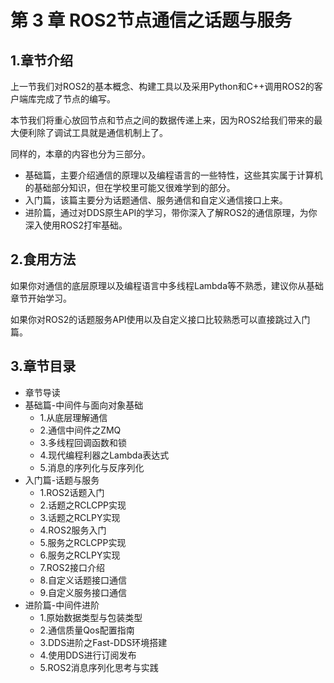 # 第 3 章 ROS2节点通信之话题与服务

## 1.章节介绍

上一节我们对ROS2的基本概念、构建工具以及采用Python和C++调用ROS2的客户端库完成了节点的编写。 

本节我们将重心放回节点和节点之间的数据传递上来，因为ROS2给我们带来的最大便利除了调试工具就是通信机制上了。

同样的，本章的内容也分为三部分。

- 基础篇，主要介绍通信的原理以及编程语言的一些特性，这些其实属于计算机的基础部分知识，但在学校里可能又很难学到的部分。
- 入门篇，该篇主要分为话题通信、服务通信和自定义通信接口上来。
- 进阶篇，通过对DDS原生API的学习，带你深入了解ROS2的通信原理，为你深入使用ROS2打牢基础。

## 2.食用方法

如果你对通信的底层原理以及编程语言中多线程Lambda等不熟悉，建议你从基础章节开始学习。

如果你对ROS2的话题服务API使用以及自定义接口比较熟悉可以直接跳过入门篇。



## 3.章节目录

- 章节导读
- 基础篇-中间件与面向对象基础
  - 1.从底层理解通信
  - 2.通信中间件之ZMQ
  - 3.多线程回调函数和锁
  - 4.现代编程利器之Lambda表达式
  - 5.消息的序列化与反序列化
- 入门篇-话题与服务
  - 1.ROS2话题入门
  - 2.话题之RCLCPP实现
  - 3.话题之RCLPY实现
  - 4.ROS2服务入门
  - 5.服务之RCLCPP实现
  - 6.服务之RCLPY实现
  - 7.ROS2接口介绍
  - 8.自定义话题接口通信
  - 9.自定义服务接口通信
- 进阶篇-中间件进阶
  - 1.原始数据类型与包装类型
  - 2.通信质量Qos配置指南
  - 3.DDS进阶之Fast-DDS环境搭建
  - 4.使用DDS进行订阅发布
  - 5.ROS2消息序列化思考与实践 